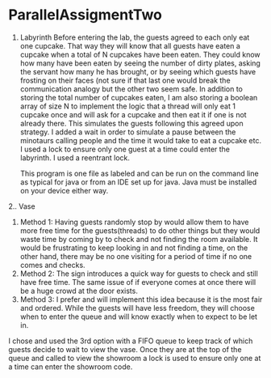 # ParallelAssigmentTwo

1. Labyrinth
   Before entering the lab, the guests agreed to each only eat one cupcake. That way they will know that all guests have eaten a cupcake when a total of N cupcakes have been eaten.
   They could know how many have been eaten by seeing the number of dirty plates, asking the servant how many he has brought, or by seeing which guests have frosting on their faces (not sure if that last one would break the communication analogy but the other two seem safe.
   In addition to storing the total number of cupcakes eaten, I am also storing a boolean array of size N to implement the logic that a thread will only eat 1 cupcake once and will ask for a cupcake and then eat it if one is not already there. This simulates the guests following this agreed upon strategy.
   I added a wait in order to simulate a pause between the minotaurs calling people and the time it would take to eat a cupcake etc.
   I used a lock to ensure only one guest at a time could enter the labyrinth. I used a reentrant lock.

   This program is one file as labeled and can be run on the command line as typical for java or from an IDE set up for java. Java must be installed on your device either way.
   
2.. Vase
   1. Method 1: Having guests randomly stop by would allow them to have more free time for the guests(threads) to do other things but they would waste time by coming by to check and not finding the room available.
      It would be frustrating to keep looking in and not finding a time, on the other hand, there may be no one visiting for a period of time if no one comes and checks.
   2. Method 2: The sign introduces a quick way for guests to check and still have free time. The same issue of if everyone comes at once there will be a huge crowd at the door exists.
   3. Method 3: I prefer and will implement this idea because it is the most fair and ordered. While the guests will have less freedom, they will choose when to enter the queue and will know exactly when to expect to be let in.

I chose and used the 3rd option with a FIFO queue to keep track of which guests decide to wait to view the vase. Once they are at the top of the queue and called to view the showroom a lock is used to ensure only one at a time can enter the showroom code.
      
